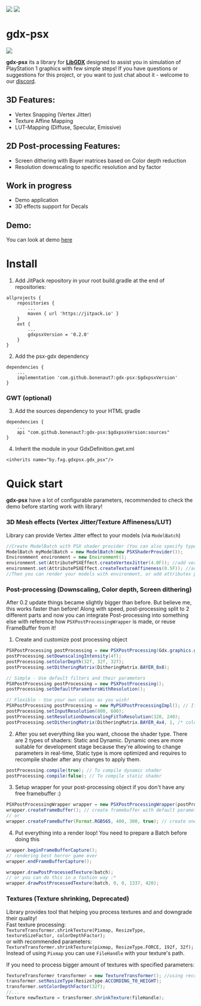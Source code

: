 
[![](https://jitpack.io/v/fxgaming/gdx-psx.svg)](https://jitpack.io/#fxgaming/gdx-psx) [![](https://img.shields.io/badge/Community-Discord-5865F2)](https://discord.gg/2FqQQxyFS8)
# gdx-psx
![](https://m3.fxg.by/psxlogo.gif) 

**gdx-psx** its a library for [**LibGDX**](https://github.com/libgdx/libgdx) designed to assist you in simulation of PlayStation 1
graphics with few simple steps!
If you have questions or suggestions for this project, or you want to just chat about it - welcome to our [discord](https://discord.gg/2FqQQxyFS8).

## 3D Features:
- Vertex Snapping (Vertex Jitter)
- Texture Affine Mapping
- LUT-Mapping (Diffuse, Specular, Emissive)

## 2D Post-processing Features:
- Screen dithering with Bayer matrices based on Color depth reduction
- Resolution downscaling to specific resolution and by factor

## Work in progress
- Demo application
- 3D effects support for Decals

## Demo:
You can look at demo [here](https://m3.fxg.by/gdxpsx.mp4)

# Install
1. Add JitPack repository in your root build.gradle at the end of repositories:
```
allprojects {
    repositories {
        ...
        maven { url 'https://jitpack.io' }
    }
    ext {
        ...
        gdxpsxVersion = '0.2.0'
    }
}
```
2. Add the psx-gdx dependency
```
dependencies {
    ...
    implementation 'com.github.bonenaut7:gdx-psx:$gdxpsxVersion'
}
```

### GWT (optional)

3. Add the sources dependency to your HTML gradle
```
dependencies {
    ...
    api "com.github.bonenaut7:gdx-psx:$gdxpsxVersion:sources"
}
```

4. Inherit the module in your GdxDefinition.gwt.xml
```
<inherits name="by.fxg.gdxpsx.gdx_psx"/>
```

# Quick start
**gdx-psx** have a lot of configurable parameters, recommended to check
the demo before starting work with library!

### 3D Mesh effects (Vertex Jitter/Texture Affineness/LUT)
Library can provide Vertex Jitter effect to your models (via `ModelBatch`)
```java
//Create ModelBatch with PSX shader provider (You can also specify type of shader you need with PSXShaderType enum)
ModelBatch myModelBatch = new ModelBatch(new PSXShaderProvider());
Environmment environment = new Environment();
environment.set(AttributePSXEffect.createVertexJitter(4.0F)); //add vertex jitter effect with 4.0 strength
environment.set(AttributePSXEffect.createTextureAffineness(0.5F)); //add texture affineness effect with 50% contribution
//Then you can render your models with environment, or add attributes primarily to your model materials!
```

### Post-processing (Downscaling, Color depth, Screen dithering)
After 0.2 update things became slightly bigger than before. But believe me, this works faster than before!
Along with speed, post-processing split to 2 different parts and now you can integrate Post-processing into something else with reference how `PSXPostProcessingWrapper` is made, or reuse FrameBuffer from it!

1. Create and customize post processing object
```java
PSXPostProcessing postProcessing = new PSXPostProcessing(Gdx.graphics.getWidth(), Gdx.graphics.getHeight());
postProcessing.setDownscalingIntensity(4f);
postProcessing.setColorDepth(32f, 32f, 32f);
postProcessing.setDitheringMatrix(DitheringMatrix.BAYER_8x8);

// Simple - Use default filters and their parameters
PSXPostProcessing postProcessing = new PSXPostProcessing();
postProcessing.setDefaultParametersWithResolution();

// Flexible - Use your own values as you wish!
PSXPostProcessing postProcessing = new MyPSXPostProcessingImpl(); // If you wish to add something
postProcessing.setInputResolution(800, 600);
postProcessing.setResolutionDownscalingFitToResolution(320, 240);
postProcessing.setDitheringMatrix(DitheringMatrix.BAYER_4x4, 1, /* color depth */ 48f, /* scale */ 2f);
```

2. After you set everything like you want, choose the shader type. There are 2 types of shaders: Static and Dynamic. Dynamic ones are more suitable for development stage because they're allowing to change parameters in real-time, Static type is more optimized and requires to recompile shader after any changes to apply them.
```java
postProcessing.compile(true); // To compile dynamic shader
postProcessing.compile(false); // To compile static shader
```

3. Setup wrapper for your post-processing object if you don't have any free framebuffer :)
```java
PSXPostProcessingWrapper wrapper = new PSXPostProcessingWrapper(postProcessing);
wrapper.createFrameBuffer(); // create framebuffer with default parameters
// or
wrapper.createFrameBuffer(Format.RGB565, 400, 300, true); // create one with your parameters!
```

4. Put everything into a render loop! You need to prepare a Batch before doing this
```java
wrapper.beginFrameBufferCapture();
// rendering best horror game ever
wrapper.endFrameBufferCapture();

wrapper.drawPostProcessedTexture(batch);
// or you can do this in a fashion way :*
wrapper.drawPostProcessedTexture(batch, 0, 0, 1337, 420);
```

### Textures (Texture shrinking, Deprecated)
Library provides tool that helping you process textures and and downgrade their quality! <br/>
Fast texture processing: <br/>
`TextureTransformer.shrinkTexture(Pixmap, ResizeType, textureSizeFactor, colorDepthFactor);` <br/>
or with recommended parameters: <br/>
`TextureTransformer.shrinkTexture(pixmap, ResizeType.FORCE, 192f, 32f);` <br/>
Instead of using `Pixmap` you can use `FileHandle` with your texture's path.

If you need to process bigger amount of textures with specified parameters:
```java
TextureTransformer transformer = new TextureTransformer(); //using recommended parameters by default
transformer.setResizeType(ResizeType.ACCORDING_TO_HEIGHT);
transformer.setColorDepthFactor(32f);
//...
Texture newTexture = transformer.shrinkTexture(fileHandle);
```
